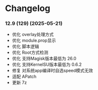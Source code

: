 # Changelog

### 12.9 (129) (2025-05-21)

- 优化 overlay处理方式
- 优化 module.prop显示
- 优化 脚本逻辑
- 优化 Root方式检测
- 优化 支持Magisk版本最低为 26.0
- 优化 支持KernelSU版本最低为 0.6.2
- 修复 对系统app编译时自选speed模式无效
- 适配 APatch
- 更新 7z
